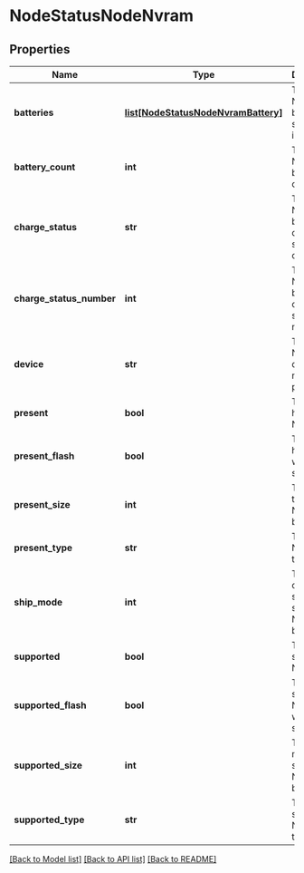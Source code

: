 # NodeStatusNodeNvram

## Properties
Name | Type | Description | Notes
------------ | ------------- | ------------- | -------------
**batteries** | [**list[NodeStatusNodeNvramBattery]**](NodeStatusNodeNvramBattery.md) | This node&#39;s NVRAM battery status information. | [optional] 
**battery_count** | **int** | This node&#39;s NVRAM battery count. | [optional] 
**charge_status** | **str** | This node&#39;s NVRAM battery charge status, as a color. | [optional] 
**charge_status_number** | **int** | This node&#39;s NVRAM battery charge status, as a number. | [optional] 
**device** | **str** | This node&#39;s NVRAM device name with path. | [optional] 
**present** | **bool** | This node has NVRAM. | [optional] 
**present_flash** | **bool** | This node has NVRAM with flash storage. | [optional] 
**present_size** | **int** | The size of the NVRAM, in bytes. | [optional] 
**present_type** | **str** | This node&#39;s NVRAM type. | [optional] 
**ship_mode** | **int** | This node&#39;s current ship mode state for NVRAM batteries. | [optional] 
**supported** | **bool** | This node supports NVRAM. | [optional] 
**supported_flash** | **bool** | This node supports NVRAM with flash storage. | [optional] 
**supported_size** | **int** | The maximum size of the NVRAM, in bytes. | [optional] 
**supported_type** | **str** | This node&#39;s supported NVRAM type. | [optional] 

[[Back to Model list]](../README.md#documentation-for-models) [[Back to API list]](../README.md#documentation-for-api-endpoints) [[Back to README]](../README.md)


